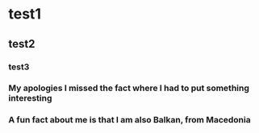 # test1
## test2
### test3

### My apologies I missed the fact where I had to put something interesting
### A fun fact about me is that I am also Balkan, from Macedonia
